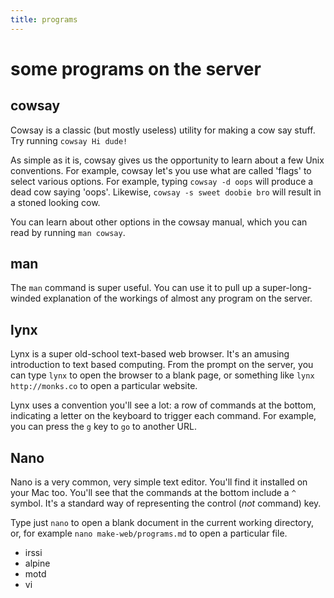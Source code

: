 ```yaml
---
title: programs
---
```


# some programs on the server

## cowsay

Cowsay is a classic (but mostly useless) utility for making a cow say stuff. Try running `cowsay Hi dude!`

As simple as it is, cowsay gives us the opportunity to learn about a few Unix conventions. For example, cowsay let's you use what are called 'flags' to select various options. For example, typing `cowsay -d oops` will produce a dead cow saying 'oops'. Likewise, `cowsay -s sweet doobie bro` will result in a stoned looking cow.

You can learn about other options in the  cowsay manual, which you can read by running `man cowsay`.

## man

The `man` command is super useful. You can use it to pull up a super-long-winded explanation of the workings of almost any program on the server.

## lynx

Lynx is a super old-school text-based web browser. It's an amusing introduction to text based computing. From the prompt on the server, you can type `lynx` to open the browser to a blank page, or something like `lynx http://monks.co` to open a particular website.

Lynx uses a convention you'll see a lot: a row of commands at the bottom, indicating a letter on the keyboard to trigger each command. For example, you can press the `g` key to `go` to another URL.

## Nano

Nano is a very common, very simple text editor. You'll find it installed on your Mac too. You'll see that the commands at the bottom include a `^` symbol. It's a standard way of representing the control (*not* command) key.

Type just `nano` to open a blank document in the current working directory, or, for example `nano make-web/programs.md` to open a particular file.

* irssi
* alpine
* motd
* vi
